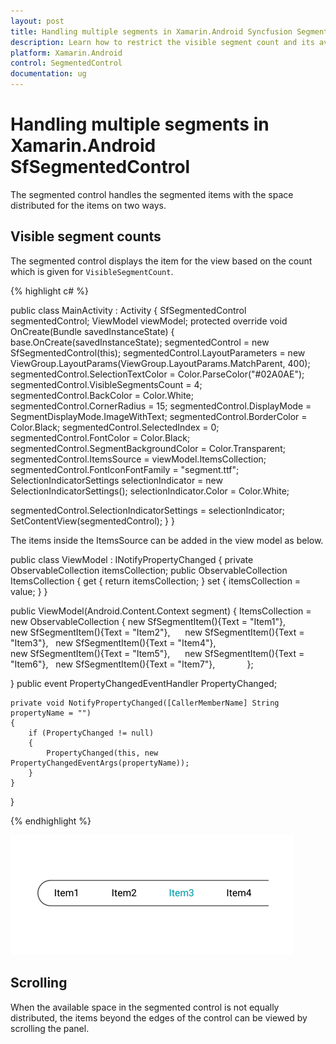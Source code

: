 ```yaml
---
layout: post
title: Handling multiple segments in Xamarin.Android Syncfusion Segmented control 
description: Learn how to restrict the visible segment count and its available scrolling options in Xamarin.Android Segmented control.
platform: Xamarin.Android
control: SegmentedControl
documentation: ug
---
```


# Handling multiple segments in Xamarin.Android SfSegmentedControl

The segmented control handles the segmented items with the space distributed for the items on two ways.

## Visible segment counts

The segmented control displays the item for the view based on the count which is given for `VisibleSegmentCount`. 

{% highlight c# %}

public class MainActivity : Activity
{
SfSegmentedControl segmentedControl;
ViewModel viewModel;
protected override void OnCreate(Bundle savedInstanceState)
{
base.OnCreate(savedInstanceState);
segmentedControl = new SfSegmentedControl(this);
segmentedControl.LayoutParameters = new ViewGroup.LayoutParams(ViewGroup.LayoutParams.MatchParent, 400);
segmentedControl.SelectionTextColor = Color.ParseColor("#02A0AE");
segmentedControl.VisibleSegmentsCount = 4;
segmentedControl.BackColor = Color.White;
segmentedControl.CornerRadius = 15;
segmentedControl.DisplayMode = SegmentDisplayMode.ImageWithText;
segmentedControl.BorderColor = Color.Black;
segmentedControl.SelectedIndex = 0;
segmentedControl.FontColor = Color.Black;
segmentedControl.SegmentBackgroundColor = Color.Transparent;
segmentedControl.ItemsSource = viewModel.ItemsCollection;
segmentedControl.FontIconFontFamily = "segment.ttf";
SelectionIndicatorSettings selectionIndicator = new SelectionIndicatorSettings();
selectionIndicator.Color = Color.White;

segmentedControl.SelectionIndicatorSettings = selectionIndicator;
SetContentView(segmentedControl);
}
}

The items inside the ItemsSource can be added in the view model as below.

public class ViewModel : INotifyPropertyChanged
{
private ObservableCollection<SfSegmentItem> itemsCollection;
public ObservableCollection<SfSegmentItem> ItemsCollection
{
    get { return itemsCollection; }
    set { itemsCollection = value; }
}

public ViewModel(Android.Content.Context segment)
{
ItemsCollection = new ObservableCollection<SfSegmentItem>
  {
new SfSegmentItem(){Text = "Item1"},          
new SfSegmentItem(){Text = "Item2"},     
new SfSegmentItem(){Text = "Item3"},  
new SfSegmentItem(){Text = "Item4"},          
new SfSegmentItem(){Text = "Item5"},     
new SfSegmentItem(){Text = "Item6"},  
new SfSegmentItem(){Text = "Item7"},          
  };
  
}
public event PropertyChangedEventHandler PropertyChanged;

    private void NotifyPropertyChanged([CallerMemberName] String propertyName = "")
    {
        if (PropertyChanged != null)
        {
            PropertyChanged(this, new PropertyChangedEventArgs(propertyName));
        }
    }
}

{% endhighlight %}

![Xamarin.Android SfSegmentedControl with four visible segment](images/Handling-multiple-segments/visiblesegment.png)

## Scrolling

When the available space in the segmented control is not equally distributed, the items beyond the edges of the control can be viewed by scrolling the panel.




